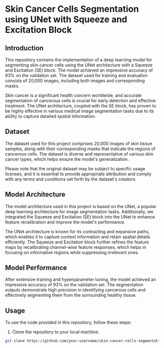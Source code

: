 # Skin Cancer Cells Segmentation using UNet with Squeeze and Excitation Block

## Introduction

This repository contains the implementation of a deep learning model for segmenting skin cancer cells using the UNet architecture with a Squeeze and Excitation (SE) block. The model achieved an impressive accuracy of 93% on the validation set. The dataset used for training and evaluation consists of 20,000 images, including both images and corresponding masks.

Skin cancer is a significant health concern worldwide, and accurate segmentation of cancerous cells is crucial for early detection and effective treatment. The UNet architecture, coupled with the SE block, has proven to be highly effective in various medical image segmentation tasks due to its ability to capture detailed spatial information.

## Dataset

The dataset used for this project comprises 20,000 images of skin tissue samples, along with their corresponding masks that indicate the regions of cancerous cells. The dataset is diverse and representative of various skin cancer types, which helps ensure the model's generalization.

Please note that the original dataset may be subject to specific usage licenses, and it is essential to provide appropriate attribution and comply with any terms and conditions set forth by the dataset's creators.

## Model Architecture

The model architecture used in this project is based on the UNet, a popular deep learning architecture for image segmentation tasks. Additionally, we integrated the Squeeze and Excitation (SE) block into the UNet to enhance feature recalibration and improve the model's performance.

The UNet architecture is known for its contracting and expansive paths, which enables it to capture context information and retain spatial details efficiently. The Squeeze and Excitation block further refines the feature maps by recalibrating channel-wise feature responses, which helps in focusing on informative regions while suppressing irrelevant ones.

## Model Performance

After extensive training and hyperparameter tuning, the model achieved an impressive accuracy of 93% on the validation set. The segmentation outputs demonstrate high precision in identifying cancerous cells and effectively segmenting them from the surrounding healthy tissue.

## Usage

To use the code provided in this repository, follow these steps:

1. Clone the repository to your local machine:

```bash
git clone https://github.com/your-username/skin-cancer-cells-segmentation.git

